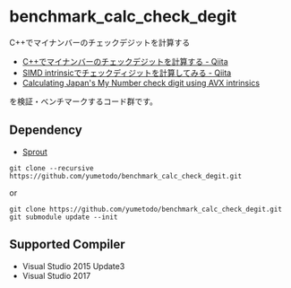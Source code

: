 # benchmark_calc_check_degit

C++でマイナンバーのチェックデジットを計算する

- [C++でマイナンバーのチェックデジットを計算する - Qiita](http://qiita.com/yumetodo/items/600ca0df422010cbc4c1)
- [SIMD intrinsicでチェックディジットを計算してみる - Qiita](http://qiita.com/YSRKEN/items/4ca7229c98640a71bdad)
- [Calculating Japan's My Number check digit using AVX intrinsics](https://gist.github.com/MaverickTse/b78eff8fcc70962e0ee7a21b985bbaa9)

を検証・ベンチマークするコード群です。

## Dependency

- [Sprout](https://github.com/bolero-MURAKAMI/Sprout)

```
git clone --recursive https://github.com/yumetodo/benchmark_calc_check_degit.git
```

or

```
git clone https://github.com/yumetodo/benchmark_calc_check_degit.git
git submodule update --init
```
## Supported Compiler

- Visual Studio 2015 Update3
- Visual Studio 2017
